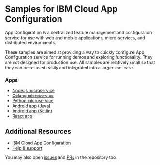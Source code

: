 # Samples for IBM Cloud App Configuration
App Configuration is a centralized feature management and configuration service for use with web and mobile applications, micro-services, and distributed environments.

These samples are aimed at providing a way to quickly configure App Configuration service for running demos and exploring functionality. They are not designed for production use. All samples are relatively small so that they can be re-used easily and integrated into a larger use-case.

### Apps
- [Node.js microservice](nodejs)
- [Golang microservice](golang)
- [Python microservice](python)
- [Android app (Java)](android-java)
- [Android app (Kotlin)](android-kotlin)
- [React app](reactjs)

## Additional Resources

- [IBM Cloud App Configuration](https://cloud.ibm.com/catalog/services/app-configuration#about)
- [Help & support](https://cloud.ibm.com/docs/app-configuration?topic=app-configuration-ac-getting-help-and-support)

You may also open [issues](https://github.com/IBM/appconfiguration-samples/issues) and
[PRs](https://github.com/IBM/appconfiguration-samples/pulls) in the repository too.